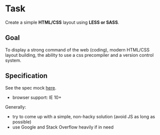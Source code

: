 # Task

Create a simple **HTML/CSS** layout using **LESS or SASS**.

## Goal

To display a strong command of the web (coding), modern HTML/CSS layout building, the ability to use a css precompiler and a version control system.

## Specification

See the spec mock [here](http://www.adbrain.com/assets/images/other/html-css.png).

- browser support: IE 10+

Generally:

- try to come up with a simple, non-hacky solution (avoid JS as long as possible)
- use Google and Stack Overflow heavily if in need
